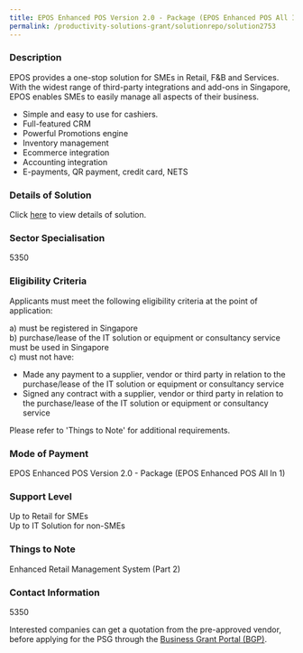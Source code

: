 ```yaml
---
title: EPOS Enhanced POS Version 2.0 - Package (EPOS Enhanced POS All In 1)
permalink: /productivity-solutions-grant/solutionrepo/solution2753
---
```


### Description

EPOS provides a one-stop solution for SMEs in Retail, F&B and Services. With the widest range of third-party integrations and add-ons in Singapore, EPOS enables SMEs to easily manage all aspects of their business. 
- Simple and easy to use for cashiers. 
- Full-featured CRM
- Powerful Promotions engine
- Inventory management
- Ecommerce integration 
- Accounting integration 
- E-payments, QR payment, credit card, NETS

### Details of Solution

Click <a href='EPOS Pte. Ltd.' target='_blank' rel='noopener'>here</a> to view details of solution.

### Sector Specialisation

 5350 

### Eligibility Criteria

Applicants must meet the following eligibility criteria at the point of application:

a) must be registered in Singapore <br>
b) purchase/lease of the IT solution or equipment or consultancy service must be used in Singapore <br>
c) must not have:
- Made any payment to a supplier, vendor or third party in relation to the purchase/lease of the IT solution or equipment or consultancy service
- Signed any contract with a supplier, vendor or third party in relation to the purchase/lease of the IT solution or equipment or consultancy service

Please refer to 'Things to Note' for additional requirements.

### Mode of Payment
EPOS Enhanced POS Version 2.0 - Package (EPOS Enhanced POS All In 1)

### Support Level
Up to Retail for SMEs <br>
Up to IT Solution for non-SMEs

### Things to Note
Enhanced Retail Management System (Part 2)

### Contact Information
5350

Interested companies can get a quotation from the pre-approved vendor, before applying for the PSG through the <a target='_blank' rel='noopener' href='https://www.businessgrants.gov.sg/'>Business Grant Portal (BGP)</a>.
